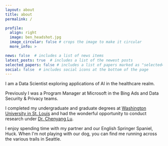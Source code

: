 ```yaml
---
layout: about
title: about
permalink: /

profile:
  align: right
  image: ben_headshot.jpg
  image_circular: false # crops the image to make it circular
  more_info: >

news: false  # includes a list of news items
latest_posts: true  # includes a list of the newest posts
selected_papers: false # includes a list of papers marked as "selected={true}"
social: false  # includes social icons at the bottom of the page
---
```

I am a Data Scientist exploring applications of AI in the healthcare realm. 

Previously I was a Program Manager at Microsoft in the Bing Ads and Data Security & Privacy teams.

I completed my undergraduate and graduate degrees at [Washington University in St. Louis](https://wustl.edu/) and had the wonderful opportunity to conduct research under [Dr. Chenyang Lu](https://www.cse.wustl.edu/~lu/). 

I enjoy spending time with my partner and our English Springer Spaniel, Huck. When I'm not playing with our dog, you can find me running across the various trails in Seattle. 